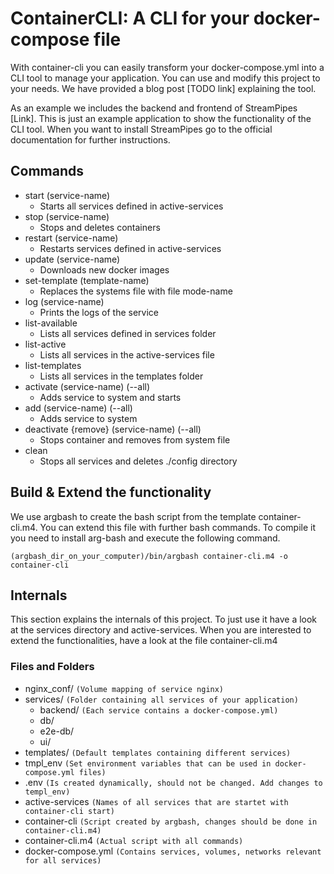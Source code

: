 # ContainerCLI: A CLI for your docker-compose file
With container-cli you can easily transform your docker-compose.yml into a CLI tool to manage your application.
You can use and modify this project to your needs.
We have provided a blog post [TODO link] explaining the tool.

As an example we includes the backend and frontend of StreamPipes [Link]. This is just an example application to show the functionality of the CLI tool. When you want to install StreamPipes go to the official documentation for further instructions.

## Commands
* start (service-name) 
	* Starts all services defined in active-services
* stop (service-name)
	* Stops and deletes containers
* restart (service-name)
	* Restarts services defined in active-services
* update (service-name)
	* Downloads new docker images
* set-template (template-name)
	* Replaces the systems file with file mode-name
* log (service-name)
	* Prints the logs of the service
* list-available
  * Lists all services defined in services folder
* list-active
  * Lists all services in the active-services file
* list-templates
  * Lists all services in the templates folder
* activate (service-name) (--all)
	* Adds service to system and starts
* add (service-name) (--all)
	* Adds service to system
* deactivate {remove} (service-name)  (--all)
	* Stops container and removes from system file
* clean
	* Stops all services and deletes ./config directory


## Build & Extend the functionality
We use argbash to create the bash script from the template container-cli.m4. You can extend this file with further bash commands. To compile it you need to install arg-bash and execute the following command.

`(argbash_dir_on_your_computer)/bin/argbash container-cli.m4 -o container-cli`

## Internals
This section explains the internals of this project.
To just use it have a look at the services directory and active-services.
When you are interested to extend the functionalities, have a look at the file container-cli.m4

### Files and Folders
* nginx_conf/ `(Volume mapping of service nginx)`
* services/ `(Folder containing all services of your application)`
	* backend/ `(Each service contains a docker-compose.yml)` 
	* db/
	* e2e-db/
	* ui/
* templates/ `(Default templates containing different services)`
* tmpl_env `(Set environment variables that can be used in docker-compose.yml files)`
* .env `(Is created dynamically, should not be changed. Add changes to templ_env)`
* active-services `(Names of all services that are startet with container-cli start)`
* container-cli `(Script created by argbash, changes should be done in container-cli.m4)`
* container-cli.m4 `(Actual script with all commands)`
* docker-compose.yml `(Contains services, volumes, networks relevant for all services)`


